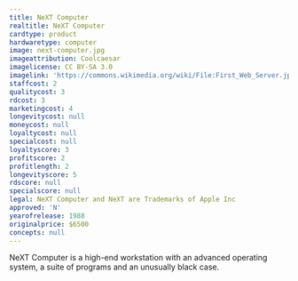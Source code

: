```yaml
---
title: NeXT Computer
realtitle: NeXT Computer
cardtype: product
hardwaretype: computer
image: next-computer.jpg
imageattribution: Coolcaesar
imagelicense: CC BY-SA 3.0
imagelink: 'https://commons.wikimedia.org/wiki/File:First_Web_Server.jpg'
staffcost: 2
qualitycost: 3
rdcost: 3
marketingcost: 4
longevitycost: null
moneycost: null
loyaltycost: null
specialcost: null
loyaltyscore: 3
profitscore: 2
profitlength: 2
longevityscore: 5
rdscore: null
specialscore: null
legal: NeXT Computer and NeXT are Trademarks of Apple Inc
approved: 'N'
yearofrelease: 1988
originalprice: $6500
concepts: null
---
```


NeXT Computer is a high-end workstation with an advanced operating system, a suite of programs and an unusually black case.
